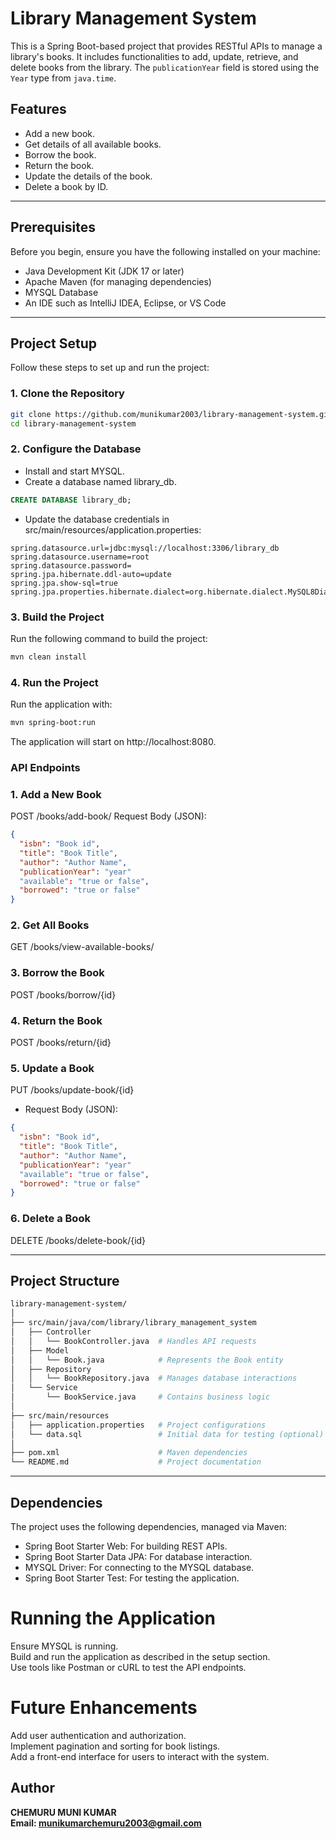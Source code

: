 ﻿# Library Management System

This is a Spring Boot-based project that provides RESTful APIs to manage a library's books. It includes functionalities to add, update, retrieve, and delete books from the library. The `publicationYear` field is stored using the `Year` type from `java.time`.

## Features
- Add a new book.
- Get details of all available books.
- Borrow the book.
- Return the book.
- Update the details of the book.
- Delete a book by ID.

---

## Prerequisites

Before you begin, ensure you have the following installed on your machine:
- Java Development Kit (JDK 17 or later)
- Apache Maven (for managing dependencies)
- MYSQL Database
- An IDE such as IntelliJ IDEA, Eclipse, or VS Code

---

## Project Setup

Follow these steps to set up and run the project:

### 1. Clone the Repository
```bash
git clone https://github.com/munikumar2003/library-management-system.git
cd library-management-system
```

### 2. Configure the Database
* Install and start MYSQL.
* Create a database named library_db.
```sql
CREATE DATABASE library_db;
```
* Update the database credentials in src/main/resources/application.properties:
```properties
spring.datasource.url=jdbc:mysql://localhost:3306/library_db
spring.datasource.username=root
spring.datasource.password=
spring.jpa.hibernate.ddl-auto=update
spring.jpa.show-sql=true
spring.jpa.properties.hibernate.dialect=org.hibernate.dialect.MySQL8Dialect
```
### 3. Build the Project
Run the following command to build the project:
```bash
mvn clean install
```
### 4. Run the Project
Run the application with:
```bash
mvn spring-boot:run
```
The application will start on http://localhost:8080.

### API Endpoints

### 1. Add a New Book
POST /books/add-book/
Request Body (JSON):
```json
{
  "isbn": "Book id",
  "title": "Book Title",
  "author": "Author Name",
  "publicationYear": "year"
  "available": "true or false",
  "borrowed": "true or false"
}
```
### 2. Get All Books
GET /books/view-available-books/

### 3. Borrow the Book
POST /books/borrow/{id}

### 4. Return the Book
POST /books/return/{id}

### 5. Update a Book
PUT /books/update-book/{id}
* Request Body (JSON):
```json
{
  "isbn": "Book id",
  "title": "Book Title",
  "author": "Author Name",
  "publicationYear": "year"
  "available": "true or false",
  "borrowed": "true or false"
}
```
### 6. Delete a Book
DELETE /books/delete-book/{id}

---

## Project Structure
```bash
library-management-system/
│
├── src/main/java/com/library/library_management_system
│   ├── Controller
│   │   └── BookController.java  # Handles API requests
│   ├── Model
│   │   └── Book.java            # Represents the Book entity
│   ├── Repository
│   │   └── BookRepository.java  # Manages database interactions
│   └── Service
│       └── BookService.java     # Contains business logic
│
├── src/main/resources
│   ├── application.properties   # Project configurations
│   └── data.sql                 # Initial data for testing (optional)
│
├── pom.xml                      # Maven dependencies
└── README.md                    # Project documentation
```
---

## Dependencies
The project uses the following dependencies, managed via Maven:

* Spring Boot Starter Web: For building REST APIs.
* Spring Boot Starter Data JPA: For database interaction.
* MYSQL Driver: For connecting to the MYSQL database.
* Spring Boot Starter Test: For testing the application.
  
# Running the Application
Ensure MYSQL is running.<br>
Build and run the application as described in the setup section.<br>
Use tools like Postman or cURL to test the API endpoints.

# Future Enhancements
Add user authentication and authorization.<br>
Implement pagination and sorting for book listings.<br>
Add a front-end interface for users to interact with the system.

## Author
 **CHEMURU MUNI KUMAR <br>
 Email: munikumarchemuru2003@gmail.com**
